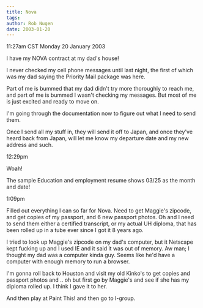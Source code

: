 ```yaml
---
title: Nova
tags: 
author: Rob Nugen
date: 2003-01-20
---
```


<p class=date>11:27am CST Monday 20 January 2003</p>

<p>I have my NOVA contract at my dad's house!</p>

<p>I never checked my cell phone messages until last night, the first
of which was my dad saying the Priority Mail package was here.</p>

<p>Part of me is bummed that my dad didn't try more thoroughly to
reach me, and part of me is bummed I wasn't checking my messages.  But
most of me is just excited and ready to move on.</p>

<p>I'm going through the documentation now to figure out what I need
to send them.</p>

<p>Once I send all my stuff in, they will send it off to Japan, and
once they've heard back from Japan, will let me know my departure date
and my new address and such.</p>

<p class=date>12:29pm</p>

<p>Woah!</p>

<p>The sample Education and employment resume shows 03/25 as the month
and date!</p>

<p class=date>1:09pm</p>

<p>Filled out everything I can so far for Nova.  Need to get Maggie's
zipcode, and get copies of my passport, and 6 new passport photos.  Oh
and I need to send them either a certified transcript, or my actual UH
diploma, that has been rolled up in a tube ever since I got it 8 years
ago.</p>

<p>I tried to look up Maggie's zipcode on my dad's computer, but it
Netscape kept fucking up and I used IE and it said it was out of
memory.  Aw man; I thought my dad was a computer kinda guy.  Seems
like he'd have a computer with enough memory to run a browser.</p>

<p>I'm gonna roll back to Houston and visit my old Kinko's to get
copies and passport photos and .. oh but first go by Maggie's and see
if she has my diploma rolled up.  I think I gave it to her.</p>

<p>And then play at Paint This! and then go to I-group.</p>
